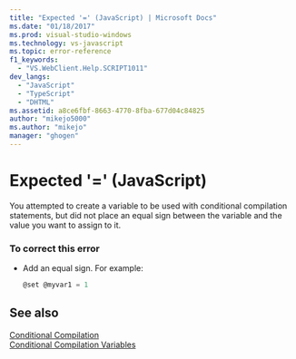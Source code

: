 ```yaml
---
title: "Expected '=' (JavaScript) | Microsoft Docs"
ms.date: "01/18/2017"
ms.prod: visual-studio-windows
ms.technology: vs-javascript
ms.topic: error-reference
f1_keywords: 
  - "VS.WebClient.Help.SCRIPT1011"
dev_langs: 
  - "JavaScript"
  - "TypeScript"
  - "DHTML"
ms.assetid: a8ce6fbf-8663-4770-8fba-677d04c84825
author: "mikejo5000"
ms.author: "mikejo"
manager: "ghogen"
---
```

# Expected '=' (JavaScript)
You attempted to create a variable to be used with conditional compilation statements, but did not place an equal sign between the variable and the value you want to assign to it.  
  
### To correct this error  
  
- Add an equal sign. For example:  
  
    ```JavaScript  
    @set @myvar1 = 1  
    ```  
  
## See also  
 [Conditional Compilation](../../javascript/advanced/conditional-compilation-javascript.md)   
 [Conditional Compilation Variables](../../javascript/advanced/conditional-compilation-variables-javascript.md)